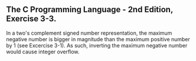 ## The C Programming Language - 2nd Edition, Exercise 3-3.
In a two's complement signed number representation, the maximum negative number is bigger in magnitude than the maximum positive number by 1 (see Excercise 3-1). As such, inverting the maximum negative number would cause integer overflow.